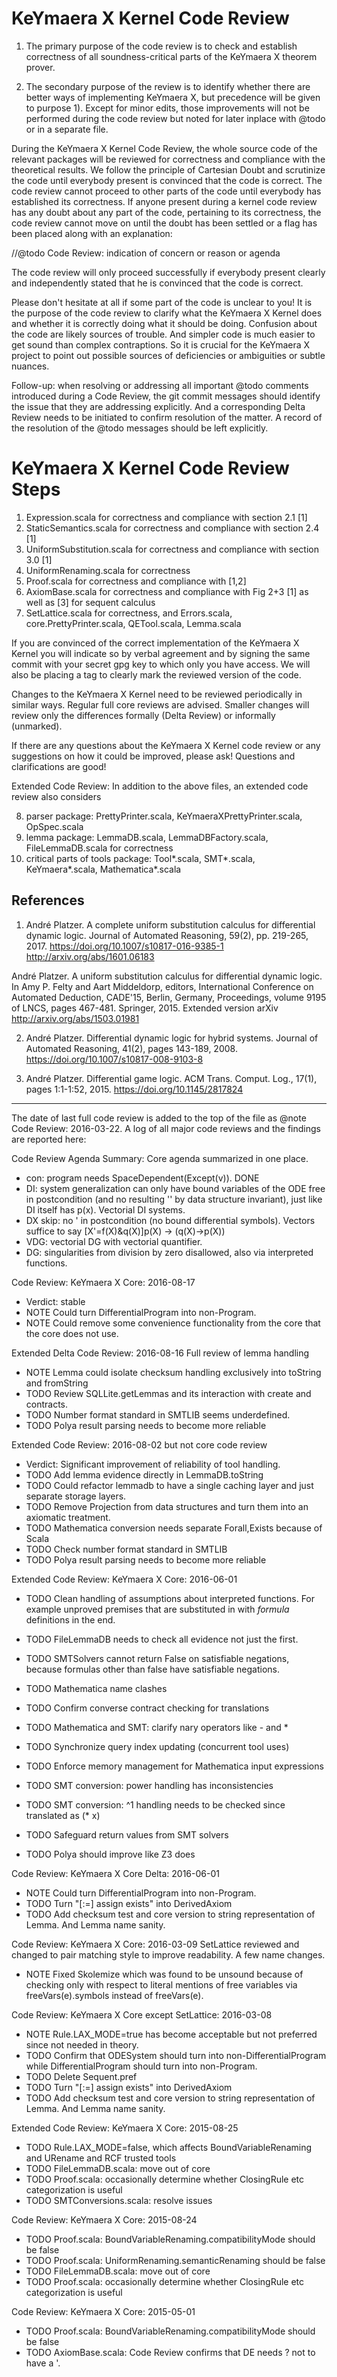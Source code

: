 KeYmaera X Kernel Code Review
=============================

1) The primary purpose of the code review is to check and establish correctness of all soundness-critical parts of the KeYmaera X theorem prover.

2) The secondary purpose of the review is to identify whether there are better ways of implementing KeYmaera X, but precedence will be given to purpose 1). Except for minor edits, those improvements will not be performed during the code review but noted for later inplace with @todo or in a separate file.

During the KeYmaera X Kernel Code Review, the whole source code of the relevant packages will be reviewed for correctness and compliance with the theoretical results. We follow the principle of Cartesian Doubt and scrutinize the code until everybody present is convinced that the code is correct. The code review cannot proceed to other parts of the code until everybody has established its correctness. If anyone present during a kernel code review has any doubt about any part of the code, pertaining to its correctness, the code review cannot move on until the doubt has been settled or a flag has been placed along with an explanation:

 //@todo Code Review: indication of concern or reason or agenda

The code review will only proceed successfully if everybody present clearly and independently stated that he is convinced that the code is correct.

Please don't hesitate at all if some part of the code is unclear to you! It is the purpose of the code review to clarify what the KeYmaera X Kernel does and whether it is correctly doing what it should be doing. Confusion about the code are likely sources of trouble. And simpler code is much easier to get sound than complex contraptions. So it is crucial for the KeYmaera X project to point out possible sources of deficiencies or ambiguities or subtle nuances.

Follow-up: when resolving or addressing all important @todo comments introduced during a Code Review, the git commit messages should identify the issue that they are addressing explicitly. And a corresponding Delta Review needs to be initiated to confirm resolution of the matter. A record of the resolution of the @todo messages should be left explicitly.

KeYmaera X Kernel Code Review Steps
===================================

1. Expression.scala for correctness and compliance with section 2.1 [1]
2. StaticSemantics.scala for correctness and compliance with section 2.4 [1]
3. UniformSubstitution.scala for correctness and compliance with section 3.0 [1]
4. UniformRenaming.scala for correctness
5. Proof.scala for correctness and compliance with [1,2]
6. AxiomBase.scala for correctness and compliance with Fig 2+3 [1] as well as [3] for sequent calculus
7. SetLattice.scala for correctness, and Errors.scala, core.PrettyPrinter.scala, QETool.scala, Lemma.scala

If you are convinced of the correct implementation of the KeYmaera X Kernel you will indicate so by verbal agreement and by signing the same commit with your secret gpg key to which only you have access. We will also be placing a tag to clearly mark the reviewed version of the code.

Changes to the KeYmaera X Kernel need to be reviewed periodically in similar ways. Regular full core reviews are advised. Smaller changes will review only the differences formally (Delta Review) or informally (unmarked).

If there are any questions about the KeYmaera X Kernel code review or any suggestions on how it could be improved, please ask! Questions and clarifications are good!

Extended Code Review:
In addition to the above files, an extended code review also considers

8. parser package: PrettyPrinter.scala, KeYmaeraXPrettyPrinter.scala, OpSpec.scala
9. lemma package: LemmaDB.scala, LemmaDBFactory.scala, FileLemmaDB.scala for correctness
10. critical parts of tools package: Tool*.scala, SMT*.scala, KeYmaera*.scala, Mathematica*.scala

References
----------

1. André Platzer. 
A complete uniform substitution calculus for differential dynamic logic. 
Journal of Automated Reasoning, 59(2), pp. 219-265, 2017.
https://doi.org/10.1007/s10817-016-9385-1 http://arxiv.org/abs/1601.06183

André Platzer. 
A uniform substitution calculus for differential dynamic logic.
In Amy P. Felty and Aart Middeldorp, editors, International Conference on Automated Deduction, CADE'15, Berlin, Germany, Proceedings, volume 9195 of LNCS, pages 467-481. Springer, 2015.  Extended version arXiv http://arxiv.org/abs/1503.01981

2. André Platzer. 
Differential dynamic logic for hybrid systems. 
Journal of Automated Reasoning, 41(2), pages 143-189, 2008.
https://doi.org/10.1007/s10817-008-9103-8

3. André Platzer. 
Differential game logic. 
ACM Trans. Comput. Log., 17(1), pages 1:1-1:52, 2015.
https://doi.org/10.1145/2817824

------------------------------------------------------------------

The date of last full code review is added to the top of the file as @note Code Review: 2016-03-22.
A log of all major code reviews and the findings are reported here:

Code Review Agenda Summary: Core agenda summarized in one place.

  * con: program needs SpaceDependent(Except(v)). DONE
  * DI: system generalization can only have bound variables of the ODE free in postcondition (and no resulting '' by data structure invariant), just like DI itself has p(x). Vectorial DI systems.
  * DX skip: no ' in postcondition (no bound differential symbols). Vectors suffice to say [X'=f(X)&q(X)]p(X) -> (q(X)->p(X))
  * VDG: vectorial DG with vectorial quantifier.
  * DG: singularities from division by zero disallowed, also via interpreted functions.

Code Review: KeYmaera X Core: 2016-08-17

  * Verdict: stable
  * NOTE Could turn DifferentialProgram into non-Program.
  * NOTE Could remove some convenience functionality from the core that the core does not use.

Extended Delta Code Review: 2016-08-16 Full review of lemma handling

  * NOTE Lemma could isolate checksum handling exclusively into toString and fromString
  * TODO Review SQLLite.getLemmas and its interaction with create and contracts.
  * TODO Number format standard in SMTLIB seems underdefined.
  * TODO Polya result parsing needs to become more reliable


Extended Code Review: 2016-08-02 but not core code review

  * Verdict: Significant improvement of reliability of tool handling.
  * TODO Add lemma evidence directly in LemmaDB.toString
  * TODO Could refactor lemmadb to have a single caching layer and just separate storage layers.
  * TODO Remove Projection from data structures and turn them into an axiomatic treatment.
  * TODO Mathematica conversion needs separate Forall,Exists because of Scala
  * TODO Check number format standard in SMTLIB
  * TODO Polya result parsing needs to become more reliable
  
Extended Code Review: KeYmaera X Core: 2016-06-01

  * TODO Clean handling of assumptions about interpreted functions. For example unproved premises that are substituted in with *formula* definitions in the end.
  * TODO FileLemmaDB needs to check all evidence not just the first.
  
  * TODO SMTSolvers cannot return False on satisfiable negations, because formulas other than false have satisfiable negations.
  * TODO Mathematica name clashes
  * TODO Confirm converse contract checking for translations
  * TODO Mathematica and SMT: clarify nary operators like - and *
  * TODO Synchronize query index updating (concurrent tool uses)
  * TODO Enforce memory management for Mathematica input expressions
  * TODO SMT conversion: power handling has inconsistencies
  * TODO SMT conversion: ^1 handling needs to be checked since translated as (* x)
  * TODO Safeguard return values from SMT solvers
  * TODO Polya should improve like Z3 does

Code Review: KeYmaera X Core Delta: 2016-06-01

  * NOTE Could turn DifferentialProgram into non-Program.
  * TODO Turn "[:=] assign exists" into DerivedAxiom
  * TODO Add checksum test and core version to string representation of Lemma. And Lemma name sanity.

Code Review: KeYmaera X Core: 2016-03-09
SetLattice reviewed and changed to pair matching style to improve readability. A few name changes.

  * NOTE Fixed Skolemize which was found to be unsound because of checking only with respect to literal mentions of free variables via freeVars(e).symbols instead of freeVars(e).

Code Review: KeYmaera X Core except SetLattice: 2016-03-08

  * NOTE Rule.LAX_MODE=true has become acceptable but not preferred since not needed in theory.
  * TODO Confirm that ODESystem should turn into non-DifferentialProgram while DifferentialProgram should turn into non-Program.
  * TODO Delete Sequent.pref
  * TODO Turn "[:=] assign exists" into DerivedAxiom
  * TODO Add checksum test and core version to string representation of Lemma. And Lemma name sanity.

Extended Code Review: KeYmaera X Core: 2015-08-25

  * TODO Rule.LAX_MODE=false, which affects BoundVariableRenaming and URename and RCF trusted tools
  * TODO FileLemmaDB.scala: move out of core
  * TODO Proof.scala: occasionally determine whether ClosingRule etc categorization is useful
  * TODO SMTConversions.scala: resolve issues

Code Review: KeYmaera X Core: 2015-08-24

  * TODO Proof.scala: BoundVariableRenaming.compatibilityMode should be false
  * TODO Proof.scala: UniformRenaming.semanticRenaming should be false
  * TODO FileLemmaDB.scala: move out of core
  * TODO Proof.scala: occasionally determine whether ClosingRule etc categorization is useful

Code Review: KeYmaera X Core: 2015-05-01

  * TODO Proof.scala: BoundVariableRenaming.compatibilityMode should be false
  * TODO AxiomBase.scala: Code Review confirms that DE needs ? not to have a '.
